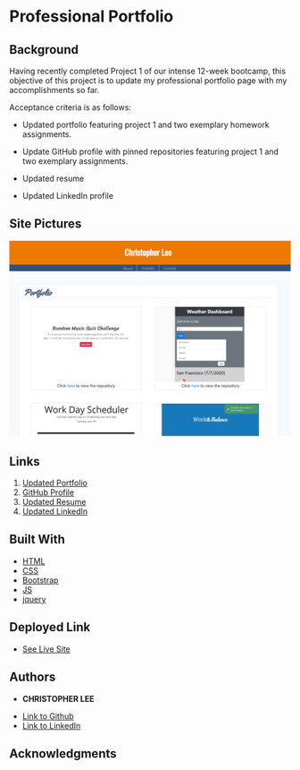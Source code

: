 # Professional Portfolio

## Background

Having recently completed Project 1 of our intense 12-week bootcamp, this objective of this project is to update my professional portfolio page with my accomplishments so far.

Acceptance criteria is as follows:

* Updated portfolio featuring project 1 and two exemplary homework assignments. 

* Update GitHub profile with pinned repositories featuring project 1 and two exemplary assignments. 

* Updated resume

* Updated LinkedIn profile

## Site Pictures
![Image](assets/site.png)

## Links

1. [Updated Portfolio](https://cofchips.github.io/professional_materials/#)
2. [GitHub Profile](https://github.com/CofChips)
3. [Updated Resume](assets/christopherneallee_resume.pdf)
4. [Updated LinkedIn](https://www.linkedin.com/in/christophernlee/)

## Built With

* [HTML](https://developer.mozilla.org/en-US/docs/Web/HTML)
* [CSS](https://developer.mozilla.org/en-US/docs/Web/CSS)
* [Bootstrap](https://getbootstrap.com/)
* [JS](https://developer.mozilla.org/en-US/docs/Web/JavaScript)
* [jquery](https://jquery.com/)

## Deployed Link

* [See Live Site](https://cofchips.github.io/professional_materials/#)


## Authors

* **CHRISTOPHER LEE** 

- [Link to Github](https://github.com/CofChips)
- [Link to LinkedIn](https://www.linkedin.com/in/christophernlee/)

## Acknowledgments